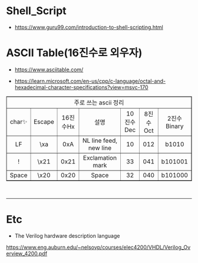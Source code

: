 # Shell_Script

- https://www.guru99.com/introduction-to-shell-scripting.html

# ASCII Table(16진수로 외우자)

- https://www.asciitable.com/

- https://learn.microsoft.com/en-us/cpp/c-language/octal-and-hexadecimal-character-specifications?view=msvc-170

<table border="1">
    <tr>
    <td colspan="7" align="center"></a>주로 쓰는 ascii 정리</td>
    </tr>
    <tr align="center">
        <td>char✨</td>
        <td>Escape </td>
        <td>16진수Hx</td>
        <td>설명</td>
        <td>10진수Dec</td>
        <td>8진수Oct</td>
        <td>2진수Binary</td>
    </tr>
    <tr align="center">
        <td>LF</td>
        <td>\xa</td>
        <td>0xA</td>
        <td>NL line feed, new line</td>
        <td>10</td>
        <td>012</td>
        <td>b1010</td>
    </tr>
    <tr align="center">
        <td>!</td>
        <td>\x21</td>
        <td>0x21</td>
        <td>Exclamation mark</td>
        <td>33</td>
        <td>041</td>
        <td>b101001</td>
    </tr>
    <tr align="center">
        <td>Space</td>
        <td>\x20</td>
        <td>0x20</td>
        <td>Space</td>
        <td>32</td>
        <td>040</td>
        <td>b101000</td>
    </tr>
</table>

<br>

<hr>

# Etc

- The Verilog hardware description language

https://www.eng.auburn.edu/~nelsovp/courses/elec4200/VHDL/Verilog_Overview_4200.pdf
